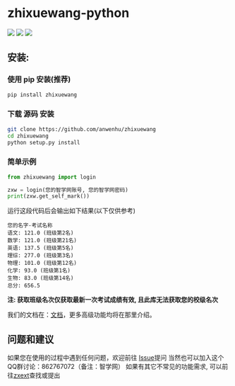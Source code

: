 # zhixuewang-python

![](https://img.shields.io/badge/License-MIT-blue) ![](https://img.shields.io/badge/Python-3+-green) ![](https://img.shields.io/pypi/v/zhixuewang)

## 安装:

### 使用 pip 安装(推荐)
```bash
pip install zhixuewang
```
### 下载 源码 安装
```bash
git clone https://github.com/anwenhu/zhixuewang
cd zhixuewang
python setup.py install
```

### 简单示例
```python
from zhixuewang import login

zxw = login(您的智学网账号, 您的智学网密码)
print(zxw.get_self_mark())
```
运行这段代码后会输出如下结果(以下仅供参考)
```
您的名字-考试名称
语文: 121.0 (班级第2名)
数学: 121.0 (班级第21名)
英语: 137.5 (班级第5名)
理综: 277.0 (班级第3名)
物理: 101.0 (班级第12名)
化学: 93.0 (班级第1名)
生物: 83.0 (班级第14名)
总分: 656.5
```
**注: 获取班级名次仅获取最新一次考试成绩有效, 且此库无法获取您的校级名次**

我们的文档在：[文档](https://zxdoc.risconn.com)，更多高级功能均将在那里介绍。


## 问题和建议
如果您在使用的过程中遇到任何问题，欢迎前往 [Issue](https://github.com/anwenhu/zhixuewang/issues)提问
当然也可以加入这个QQ群讨论：862767072（备注：智学网）
如果有其它不常见的功能需求, 可以前往[zxext](https://github.com/MasterYuan418/zxext)查找或提出
